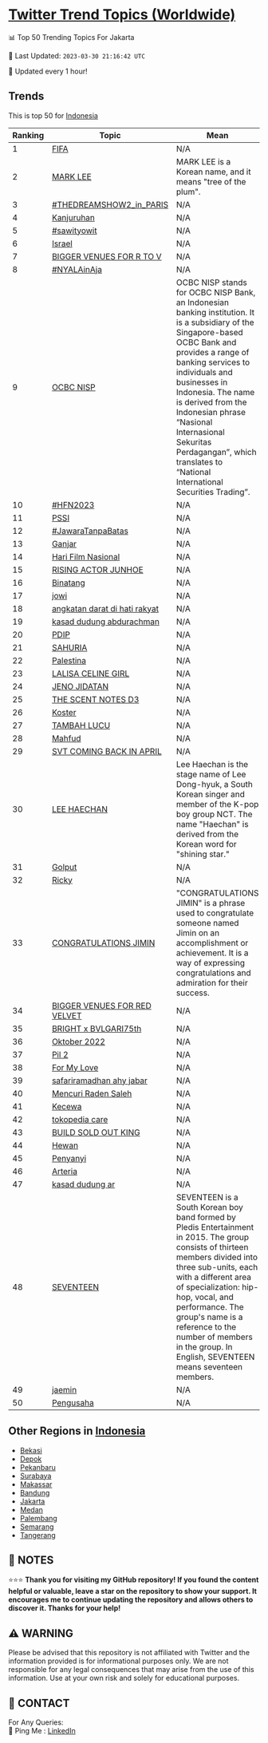 [Twitter Trend Topics (Worldwide)](https://github.com/ErcinDedeoglu/Twitter-Trend-Topics)
==========


📊 Top 50 Trending Topics For Jakarta

📆 Last Updated: `2023-03-30 21:16:42 UTC`

🔧 Updated every 1 hour!


## Trends

This is top 50 for [Indonesia](</Indonesia>)

| Ranking | Topic | Mean |
| ------- | ------------ | ------------ |
| 1 | [FIFA](http://twitter.com/search?q=FIFA) | N/A |
| 2 | [MARK LEE](http://twitter.com/search?q=MARK+LEE) | MARK LEE is a Korean name, and it means "tree of the plum". |
| 3 | [#THEDREAMSHOW2_in_PARIS](http://twitter.com/search?q=%23THEDREAMSHOW2_in_PARIS) | N/A |
| 4 | [Kanjuruhan](http://twitter.com/search?q=Kanjuruhan) | N/A |
| 5 | [#sawityowit](http://twitter.com/search?q=%23sawityowit) | N/A |
| 6 | [Israel](http://twitter.com/search?q=Israel) | N/A |
| 7 | [BIGGER VENUES FOR R TO V](http://twitter.com/search?q=BIGGER+VENUES+FOR+R+TO+V) | N/A |
| 8 | [#NYALAinAja](http://twitter.com/search?q=%23NYALAinAja) | N/A |
| 9 | [OCBC NISP](http://twitter.com/search?q=OCBC+NISP) | OCBC NISP stands for OCBC NISP Bank, an Indonesian banking institution. It is a subsidiary of the Singapore-based OCBC Bank and provides a range of banking services to individuals and businesses in Indonesia. The name is derived from the Indonesian phrase “Nasional Internasional Sekuritas Perdagangan”, which translates to “National International Securities Trading”. |
| 10 | [#HFN2023](http://twitter.com/search?q=%23HFN2023) | N/A |
| 11 | [PSSI](http://twitter.com/search?q=PSSI) | N/A |
| 12 | [#JawaraTanpaBatas](http://twitter.com/search?q=%23JawaraTanpaBatas) | N/A |
| 13 | [Ganjar](http://twitter.com/search?q=Ganjar) | N/A |
| 14 | [Hari Film Nasional](http://twitter.com/search?q=Hari+Film+Nasional) | N/A |
| 15 | [RISING ACTOR JUNHOE](http://twitter.com/search?q=RISING+ACTOR+JUNHOE) | N/A |
| 16 | [Binatang](http://twitter.com/search?q=Binatang) | N/A |
| 17 | [jowi](http://twitter.com/search?q=jowi) | N/A |
| 18 | [angkatan darat di hati rakyat](http://twitter.com/search?q=angkatan+darat+di+hati+rakyat) | N/A |
| 19 | [kasad dudung abdurachman](http://twitter.com/search?q=kasad+dudung+abdurachman) | N/A |
| 20 | [PDIP](http://twitter.com/search?q=PDIP) | N/A |
| 21 | [SAHURIA](http://twitter.com/search?q=SAHURIA) | N/A |
| 22 | [Palestina](http://twitter.com/search?q=Palestina) | N/A |
| 23 | [LALISA CELINE GIRL](http://twitter.com/search?q=LALISA+CELINE+GIRL) | N/A |
| 24 | [JENO JIDATAN](http://twitter.com/search?q=JENO+JIDATAN) | N/A |
| 25 | [THE SCENT NOTES D3](http://twitter.com/search?q=THE+SCENT+NOTES+D3) | N/A |
| 26 | [Koster](http://twitter.com/search?q=Koster) | N/A |
| 27 | [TAMBAH LUCU](http://twitter.com/search?q=TAMBAH+LUCU) | N/A |
| 28 | [Mahfud](http://twitter.com/search?q=Mahfud) | N/A |
| 29 | [SVT COMING BACK IN APRIL](http://twitter.com/search?q=SVT+COMING+BACK+IN+APRIL) | N/A |
| 30 | [LEE HAECHAN](http://twitter.com/search?q=LEE+HAECHAN) | Lee Haechan is the stage name of Lee Dong-hyuk, a South Korean singer and member of the K-pop boy group NCT. The name "Haechan" is derived from the Korean word for "shining star." |
| 31 | [Golput](http://twitter.com/search?q=Golput) | N/A |
| 32 | [Ricky](http://twitter.com/search?q=Ricky) | N/A |
| 33 | [CONGRATULATIONS JIMIN](http://twitter.com/search?q=CONGRATULATIONS+JIMIN) | "CONGRATULATIONS JIMIN" is a phrase used to congratulate someone named Jimin on an accomplishment or achievement. It is a way of expressing congratulations and admiration for their success. |
| 34 | [BIGGER VENUES FOR RED VELVET](http://twitter.com/search?q=BIGGER+VENUES+FOR+RED+VELVET) | N/A |
| 35 | [BRIGHT x BVLGARI75th](http://twitter.com/search?q=BRIGHT+x+BVLGARI75th) | N/A |
| 36 | [Oktober 2022](http://twitter.com/search?q=Oktober+2022) | N/A |
| 37 | [Pil 2](http://twitter.com/search?q=Pil+2) | N/A |
| 38 | [For My Love](http://twitter.com/search?q=For+My+Love) | N/A |
| 39 | [safariramadhan ahy jabar](http://twitter.com/search?q=safariramadhan+ahy+jabar) | N/A |
| 40 | [Mencuri Raden Saleh](http://twitter.com/search?q=Mencuri+Raden+Saleh) | N/A |
| 41 | [Kecewa](http://twitter.com/search?q=Kecewa) | N/A |
| 42 | [tokopedia care](http://twitter.com/search?q=tokopedia+care) | N/A |
| 43 | [BUILD SOLD OUT KING](http://twitter.com/search?q=BUILD+SOLD+OUT+KING) | N/A |
| 44 | [Hewan](http://twitter.com/search?q=Hewan) | N/A |
| 45 | [Penyanyi](http://twitter.com/search?q=Penyanyi) | N/A |
| 46 | [Arteria](http://twitter.com/search?q=Arteria) | N/A |
| 47 | [kasad dudung ar](http://twitter.com/search?q=kasad+dudung+ar) | N/A |
| 48 | [SEVENTEEN](http://twitter.com/search?q=SEVENTEEN) | SEVENTEEN is a South Korean boy band formed by Pledis Entertainment in 2015. The group consists of thirteen members divided into three sub-units, each with a different area of specialization: hip-hop, vocal, and performance. The group's name is a reference to the number of members in the group. In English, SEVENTEEN means seventeen members. |
| 49 | [jaemin](http://twitter.com/search?q=jaemin) | N/A |
| 50 | [Pengusaha](http://twitter.com/search?q=Pengusaha) | N/A |



## Other Regions in [Indonesia](</Indonesia>)

* [Bekasi](</Indonesia/Bekasi.md>)
* [Depok](</Indonesia/Depok.md>)
* [Pekanbaru](</Indonesia/Pekanbaru.md>)
* [Surabaya](</Indonesia/Surabaya.md>)
* [Makassar](</Indonesia/Makassar.md>)
* [Bandung](</Indonesia/Bandung.md>)
* [Jakarta](</Indonesia/Jakarta.md>)
* [Medan](</Indonesia/Medan.md>)
* [Palembang](</Indonesia/Palembang.md>)
* [Semarang](</Indonesia/Semarang.md>)
* [Tangerang](</Indonesia/Tangerang.md>)



## 📝 NOTES

⭐⭐⭐ **Thank you for visiting my GitHub repository! If you found the content helpful or valuable, leave a star on the repository to show your support. It encourages me to continue updating the repository and allows others to discover it. Thanks for your help!**


## ⚠️ WARNING

Please be advised that this repository is not affiliated with Twitter and the information provided is for informational purposes only. We are not responsible for any legal consequences that may arise from the use of this information. Use at your own risk and solely for educational purposes.


## 📨 CONTACT

 For Any Queries:  
            🏓 Ping Me : [LinkedIn](https://www.linkedin.com/in/ercindedeoglu/)
